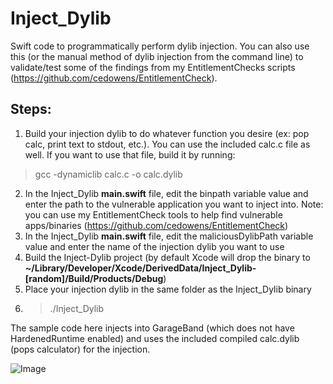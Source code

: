 # Inject_Dylib
Swift code to programmatically perform dylib injection. You can also use this (or the manual method of dylib injection from the command line) to validate/test some of the findings from my EntitlementChecks scripts (https://github.com/cedowens/EntitlementCheck).

## Steps:

1. Build your injection dylib to do whatever function you desire (ex: pop calc, print text to stdout, etc.). You can use the included calc.c file as well. If you want to use that file, build it by running:
> gcc -dynamiclib calc.c -o calc.dylib
2. In the Inject_Dylib **main.swift** file, edit the binpath variable value and enter the path to the vulnerable application you want to inject into. Note: you can use my EntitlementCheck tools to help find vulnerable apps/binaries (https://github.com/cedowens/EntitlementCheck)
3. In the Inject_Dylib **main.swift** file, edit the maliciousDylibPath variable value and enter the name of the injection dylib you want to use
4. Build the Inject-Dylib project (by default Xcode will drop the binary to **~/Library/Developer/Xcode/DerivedData/Inject_Dylib-[random]/Build/Products/Debug**)
5. Place your injection dylib in the same folder as the Inject_Dylib binary
6. > ./Inject_Dylib

The sample code here injects into GarageBand (which does not have HardenedRuntime enabled) and uses the included compiled calc.dylib (pops calculator) for the injection.

![Image](example.gif)
